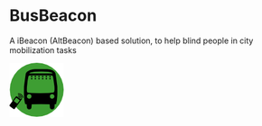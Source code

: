 BusBeacon
==========

A iBeacon (AltBeacon) based solution, to help blind people in city mobilization tasks

![](android/BusBeacon/app/src/main/res/drawable-xhdpi/busbeacon.png)
